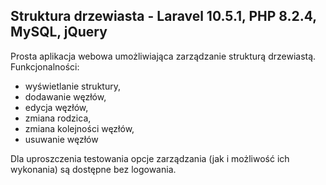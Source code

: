 ## Struktura drzewiasta - Laravel 10.5.1, PHP 8.2.4, MySQL, jQuery
Prosta aplikacja webowa umożliwiająca zarządzanie strukturą drzewiastą.
Funkcjonalności:
- wyświetlanie struktury,
- dodawanie węzłów,
- edycja węzłów,
- zmiana rodzica,
- zmiana kolejności węzłów,
- usuwanie węzłów

Dla uproszczenia testowania opcje zarządzania (jak i możliwość ich wykonania) są dostępne bez logowania.

